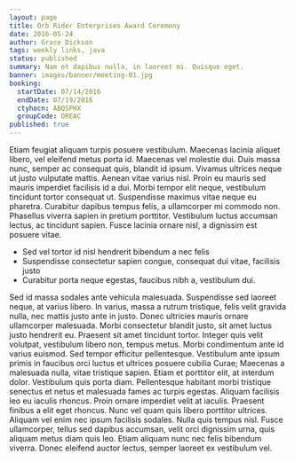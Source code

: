 ```yaml
---
layout: page
title: Orb Rider Enterprises Award Ceremony
date: 2016-05-24
author: Grace Dickson
tags: weekly links, java
status: published
summary: Nam et dapibus nulla, in laoreet mi. Quisque eget.
banner: images/banner/meeting-01.jpg
booking:
  startDate: 07/14/2016
  endDate: 07/19/2016
  ctyhocn: ABQSPHX
  groupCode: OREAC
published: true
---
```

Etiam feugiat aliquam turpis posuere vestibulum. Maecenas lacinia aliquet libero, vel eleifend metus porta id. Maecenas vel molestie dui. Duis massa nunc, semper ac consequat quis, blandit id ipsum. Vivamus ultrices neque ut justo vulputate mattis. Aenean vitae varius nisl. Proin eu mauris sed mauris imperdiet facilisis id a dui. Morbi tempor elit neque, vestibulum tincidunt tortor consequat ut. Suspendisse maximus vitae neque eu pharetra. Curabitur dapibus tempus felis, a ullamcorper mi commodo non. Phasellus viverra sapien in pretium porttitor. Vestibulum luctus accumsan lectus, ac tincidunt sapien. Fusce lacinia ornare nisl, a dignissim est posuere vitae.

* Sed vel tortor id nisl hendrerit bibendum a nec felis
* Suspendisse consectetur sapien congue, consequat dui vitae, facilisis justo
* Curabitur porta neque egestas, faucibus nibh a, vestibulum dui.

Sed id massa sodales ante vehicula malesuada. Suspendisse sed laoreet neque, at varius libero. In varius, massa a rutrum tristique, felis velit gravida nulla, nec mattis justo ante in justo. Donec ultricies mauris ornare ullamcorper malesuada. Morbi consectetur blandit justo, sit amet luctus justo hendrerit eu. Praesent sit amet tincidunt tortor. Integer quis velit volutpat, vestibulum libero non, tempus metus. Morbi condimentum ante id varius euismod. Sed tempor efficitur pellentesque. Vestibulum ante ipsum primis in faucibus orci luctus et ultrices posuere cubilia Curae;
Maecenas a malesuada nulla, vitae tristique sapien. Etiam et porttitor elit, at interdum dolor. Vestibulum quis porta diam. Pellentesque habitant morbi tristique senectus et netus et malesuada fames ac turpis egestas. Aliquam facilisis leo eu iaculis rhoncus. Proin ornare imperdiet velit at iaculis. Praesent finibus a elit eget rhoncus. Nunc vel quam quis libero porttitor ultrices. Aliquam vel enim nec ipsum facilisis sodales. Nulla quis tempus nisl. Fusce ullamcorper, tellus sed dapibus accumsan, velit orci dignissim urna, quis aliquam metus diam quis leo. Etiam aliquam nunc nec felis bibendum viverra. Donec eleifend auctor lectus, semper laoreet ex vestibulum vel.
